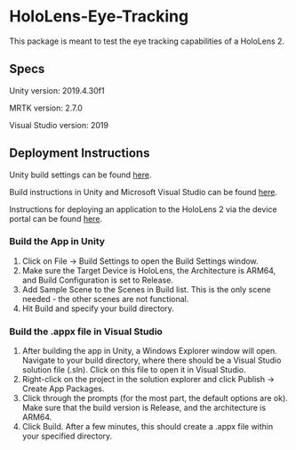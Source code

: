 # HoloLens-Eye-Tracking

This package is meant to test the eye tracking capabilities of a HoloLens 2.

## Specs
Unity version: 2019.4.30f1

MRTK version: 2.7.0

Visual Studio version: 2019

## Deployment Instructions
Unity build settings can be found [here](https://learn.microsoft.com/en-us/windows/mixed-reality/develop/unity/build-and-deploy-to-hololens).

Build instructions in Unity and Microsoft Visual Studio can be found [here](https://learn.microsoft.com/en-us/training/modules/learn-mrtk-tutorials/1-7-exercise-hand-interaction-with-objectmanipulator?ns-enrollment-type=learningpath&ns-enrollment-id=learn.azure.beginner-hololens-2-tutorials).

Instructions for deploying an application to the HoloLens 2 via the device portal can be found [here](https://learn.microsoft.com/en-us/windows/mixed-reality/develop/advanced-concepts/using-the-windows-device-portal).

### Build the App in Unity

1. Click on File -> Build Settings to open the Build Settings window.
2. Make sure the Target Device is HoloLens, the Architecture is ARM64, and Build Configuration is set to Release.
3. Add Sample Scene to the Scenes in Build list. This is the only scene needed - the other scenes are not functional.
4. Hit Build and specify your build directory.

### Build the .appx file in Visual Studio

1. After building the app in Unity, a Windows Explorer window will open. Navigate to your build directory, where there should be a Visual Studio solution file (.sln). Click on this file to open it in Visual Studio.
2. Right-click on the project in the solution explorer and click Publish -> Create App Packages.
3. Click through the prompts (for the most part, the default options are ok). Make sure that the build version is Release, and the architecture is ARM64.
4. Click Build. After a few minutes, this should create a .appx file within your specified directory.

